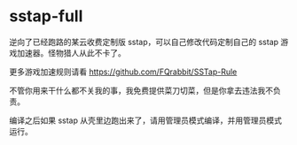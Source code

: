 # sstap-full
逆向了已经跑路的某云收费定制版 sstap，可以自己修改代码定制自己的 sstap 游戏加速器。怪物猎人从此不卡了。

更多游戏加速规则请看 https://github.com/FQrabbit/SSTap-Rule

不管你用来干什么都不关我的事，我免费提供菜刀切菜，但是你拿去违法我不负责。

编译之后如果 sstap 从壳里边跑出来了，请用管理员模式编译，并用管理员模式运行。
